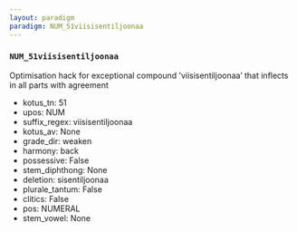 ```yaml
---
layout: paradigm
paradigm: NUM_51viisisentiljoonaa
---
```

### ` NUM_51viisisentiljoonaa `

Optimisation hack for exceptional compound ’viisisentiljoonaa’ that inflects in all parts with agreement
* kotus_tn: 51
* upos: NUM
* suffix_regex: viisisentiljoonaa
* kotus_av: None
* grade_dir: weaken
* harmony: back
* possessive: False
* stem_diphthong: None
* deletion: sisentiljoonaa
* plurale_tantum: False
* clitics: False
* pos: NUMERAL
* stem_vowel: None
